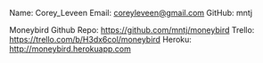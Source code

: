 Name: Corey_Leveen
Email: coreyleveen@gmail.com
GitHub: mntj

Moneybird Github Repo: https://github.com/mntj/moneybird
Trello: https://trello.com/b/H3dx6col/moneybird
Heroku: http://moneybird.herokuapp.com

